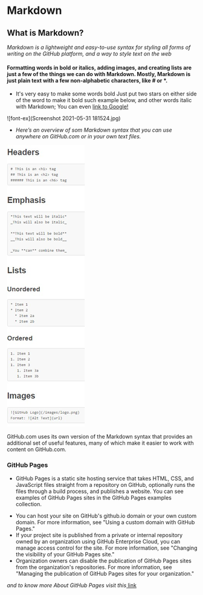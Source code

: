 # **Markdown**
## What is Markdown?
*Markdown is a lightweight and easy-to-use syntax for styling all forms of writing on the GitHub platform, and a way to style text on the web*
 #### Formatting words in bold or italics, adding images, and creating lists are just a few of the things we can do with Markdown. Mostly, Markdown is just plain text with a few non-alphabetic characters, like # or *.
 
 * It's very easy to make some words bold Just put two stars on either side of the word to make it bold such example below, and other words italic with Markdown; You can even [link to Google!](http://google.com)
 


![font-ex](Screenshot 2021-05-31 181524.jpg)


+ *Here’s an overview of som Markdown syntax that you can use anywhere on GitHub.com or in your own text files.*

![ Markdown syntax ](https://github.com/BasharTaamneh/READING-NOTE/blob/main/Screenshot%202021-05-31%20224244.jpg)

GitHub.com uses its own version of the Markdown syntax that provides an additional set of useful features, many of which make it easier to work with content on GitHub.com.

### **GitHub Pages**

+ GitHub Pages is a static site hosting service that takes HTML, CSS, and JavaScript files straight from a repository on GitHub, optionally runs the files through a build process, and publishes a website. You can see examples of GitHub Pages sites in the GitHub Pages examples collection.
* You can host your site on GitHub's github.io domain or your own custom domain. For more information, see "Using a custom domain with GitHub Pages."
* If your project site is published from a private or internal repository owned by an organization using GitHub Enterprise Cloud, you can manage access control for the site. For more information, see "Changing the visibility of your GitHub Pages site."
* Organization owners can disable the publication of GitHub Pages sites from the organization's repositories. For more information, see "Managing the publication of GitHub Pages sites for your organization."

*and to know more About GitHub Pages visit this*[ link ](https://docs.github.com/en/pages/getting-started-with-github-pages/about-github-pages)
